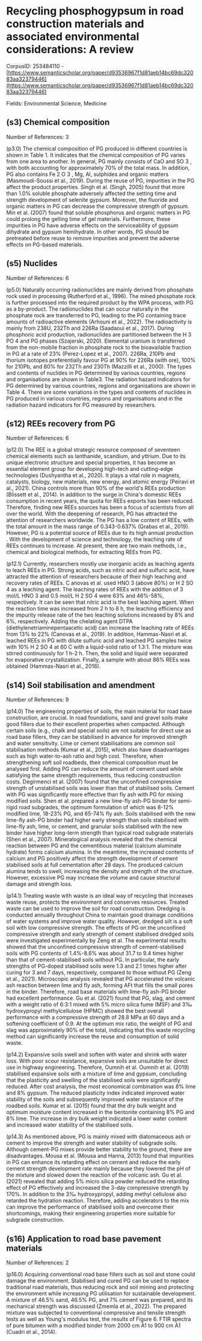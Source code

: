 # Recycling phosphogypsum in road construction materials and associated environmental considerations: A review

CorpusID: 253484110 - [https://www.semanticscholar.org/paper/d93536967f1d81aeb14bc69dc32083aa32379446](https://www.semanticscholar.org/paper/d93536967f1d81aeb14bc69dc32083aa32379446)

Fields: Environmental Science, Medicine

## (s3) Chemical composition
Number of References: 3

(p3.0) The chemical composition of PG produced in different countries is shown in Table 1. It indicates that the chemical composition of PG varies from one area to another. In general, PG mainly consists of CaO and SO 3 , with both accounting for approximately 70% of the total mass. In addition, PG also contains Fe 2 O 3 , Mg, Al, sulphides and organic matters (Masmoudi-Soussi et al., 2019). During the reuse of PG, impurities in the PG affect the product properties. Singh et al. (Singh, 2005) found that more than 1.0% soluble phosphate adversely affected the setting time and strength development of selenite gypsum. Moreover, the fluoride and organic matters in PG can decrease the compressive strength of gypsum. Min et al. (2007) found that soluble phosphorus and organic matters in PG could prolong the gelling time of gel materials. Furthermore, these impurities in PG have adverse effects on the serviceability of gypsum dihydrate and gypsum hemihydrate. In other words, PG should be pretreated before reuse to remove impurities and prevent the adverse effects on PG-based materials.
## (s5) Nuclides
Number of References: 6

(p5.0) Naturally occurring radionuclides are mainly derived from phosphate rock used in processing (Rutherford et al., 1996). The mined phosphate rock is further processed into the required product by the WPA process, with PG as a by-product. The radionuclides that can occur naturally in the phosphate rock are transferred to PG, leading to the PG containing trace amounts of radioactive elements (Arhouni et al., 2022). The radioactivity is mainly from 238U, 232Th and 226Ra (Saadaoui et al., 2017). During phosphoric acid production, radionuclides are partitioned between the H 3 PO 4 and PG phases (Szajerski, 2020). Elemental uranium is transferred   from the non-mobile fraction in phosphate rock to the bioavailable fraction in PG at a rate of 23% (Perez-Lopez et al., 2007). 226Ra, 210Pb and thorium isotopes preferentially favour PG at 90% for 226Ra (with ore), 100% for 210Pb, and 80% for 232Th and 230Th (Mazzilli et al., 2000). The types and contents of nuclides in PG determined by various countries, regions and organisations are shown in Table3. The radiation hazard indicators for PG determined by various countries, regions and organisations are shown in Table 4. There are some variations in the types and contents of nuclides in PG produced in various countries, regions and organisations and in the radiation hazard indicators for PG measured by researchers.
## (s12) REEs recovery from PG
Number of References: 6

(p12.0) The REE is a global strategic resource composed of seventeen chemical elements such as lanthanide, scandium, and yttrium. Due to its unique electronic structure and special properties, it has become an essential element group for developing high-tech and cutting-edge technologies (Dushyantha et al., 2020). It plays a vital role in magnets, catalysts, biology, new materials, new energy, and atomic energy (Peiravi et al., 2021). China controls more than 90% of the world's REEs production (Blissett et al., 2014). In addition to the surge in China's domestic REEs consumption in recent years, the quota for REEs exports has been reduced. Therefore, finding new REEs sources has been a focus of scientists from all over the world. With the deepening of research, PG has attracted the attention of researchers worldwide. The PG has a low content of REEs, with the total amount in the mass range of 0.343-0.637% (Grabas et al., 2019). However, PG is a potential source of REEs due to its high annual production . With the development of science and technology, the leaching rate of REEs continues to increase. At present, there are two main methods, i.e., chemical and biological methods, for extracting REEs from PG.

(p12.1) Currently, researchers mostly use inorganic acids as leaching agents to leach REEs in PG. Strong acids, such as nitric acid and sulfuric acid, have attracted the attention of researchers because of their high leaching and recovery rates of REEs. C anovas et al. used HNO 3 (above 80%) or H 2 SO 4 as a leaching agent. The leaching rates of REEs with the addition of 3 mol/L HNO 3 and 0.5 mol/L H 2 SO 4 were 63% and 46%-58%, respectively. It can be seen that nitric acid is the best leaching agent. When the reaction time was increased from 2 h to 8 h, the leaching efficiency and the impurity release rate of the two leaching solutions increased by 8% and 6%, respectively. Adding the chelating agent DTPA (diethylenetriaminepentaacetic acid) can increase the leaching rate of REEs from 13% to 22% (Canovas et al., 2019). In addition, Hammas-Nasri et al. leached REEs in PG with dilute sulfuric acid and leached PG samples twice with 10% H 2 SO 4 at 60 C with a liquid-solid ratio of 1.3:1. The mixture was stirred continuously for 1 h-2 h. Then, the solid and liquid were separated for evaporative crystallization. Finally, a sample with about 86% REEs was obtained (Hammas-Nasri et al., 2016).
## (s14) Soil stabilisation and amendment
Number of References: 9

(p14.0) The engineering properties of soils, the main material for road base construction, are crucial. In road foundations, sand and gravel soils make good fillers due to their excellent properties when compacted. Although certain soils (e.g., chalk and special soils) are not suitable for direct use as road base fillers, they can be stabilised in advance for improved strength and water sensitivity. Lime or cement stabilisations are common soil stabilisation methods (Kumar et al., 2015), which also have disadvantages such as high water-to-ash ratio and high cost. Therefore, when strengthening soft soil roadbeds, their chemical composition must be analysed first. Adding PG can reduce the amount of cement used while satisfying the same strength requirements, thus reducing construction costs. Degirmenci et al. (2007) found that the unconfined compressive strength of unstabilised soils was lower than that of stabilised soils. Cement with PG was significantly more effective than fly ash with PG for mixing modified soils. Shen et al. prepared a new lime-fly ash-PG binder for semi-rigid road subgrades, the optimum formulation of which was 8-12% modified lime, 18-23% PG, and 65-74% fly ash. Soils stabilised with the new lime-fly ash-PG binder had higher early strength than soils stabilised with lime-fly ash, lime, or cement, and granular soils stabilised with the new binder have higher long-term strength than typical road subgrade materials (Shen et al., 2007). Mineralogical analysis revealed that the chemical reaction between PG and the cementitious material (calcium aluminate hydrate) forms calcium alumina. In the meantime, the increased contents of calcium and PG positively affect the strength development of cement stabilised soils at full cementation after 28 days. The produced calcium alumina tends to swell, increasing the density and strength of the structure. However, excessive PG may increase the volume and cause structural damage and strength loss.

(p14.1) Treating waste with waste is an ideal way of recycling that increases waste reuse, protects the environment and conserves resources. Treated waste can be used to improve the soil for road construction. Dredging is conducted annually throughout China to maintain good drainage conditions of water systems and improve water quality. However, dredged silt is a soft soil with low compressive strength. The effects of PG on the unconfined compressive strength and early strength of cement stabilised dredged soils were investigated experimentally by Zeng et al. The experimental results showed that the unconfined compressive strength of cement-stabilised soils with PG contents of 1.4%-8.6% was about 31.7 to 9.4 times higher than that of cement-stabilised soils without PG. In particular, the early strengths of PG-doped stabilised soils were 1.3 and 2.1 times higher after curing for 3 and 7 days, respectively, compared to those without PG (Zeng et al., 2021). Microscopic analysis revealed that PG accelerated the volcanic ash reaction between lime and fly ash, forming AFt that fills the small pores in the binder. Therefore, road base materials with lime-fly ash-PG binder had excellent performance. Gu et al. (2021) found that PG, slag, and cement with a weight ratio of 6:3:1 mixed with 5% micro silica fume (MSF) and 3‰ hydroxypropyl methylcellulose (HPMC) showed the best overall performance with a compressive strength of 28.8 MPa at 60 days and a softening coefficient of 0.9. At the optimum mix ratio, the weight of PG and slag was approximately 90% of the total, indicating that this waste recycling method can significantly increase the reuse and consumption of solid waste.

(p14.2) Expansive soils swell and soften with water and shrink with water loss. With poor scour resistance, expansive soils are unsuitable for direct use in highway engineering. Therefore, Oumnih et al. Oumnih et al. (2019) stabilised expansive soils with a mixture of lime and gypsum, concluding that the plasticity and swelling of the stabilised soils were significantly reduced. After cost analysis, the most economical combination was 8% lime and 8% gypsum. The reduced plasticity index indicated improved water stability of the soils and subsequently improved water resistance of the roadbed soils. Kumar et al. (2015) found that the dry bulk weight and optimum moisture content increased in the bentonite containing 8% PG and 8% lime. The increase in dry bulk weight indicated a lower water content and increased water stability of the stabilised soils.

(p14.3) As mentioned above, PG is mainly mixed with diatomaceous ash or cement to improve the strength and water stability of subgrade soils. Although cement-PG mixes provide better stability to the ground, there are disadvantages. Mousa et al. (Mousa and Hanna, 2013) found that impurities in PG can enhance its retarding effect on cement and reduce the early cement strength development rate mainly because they lowered the pH of the mixture and slowed down the reaction of the volcanic ash. Gu et al. (2021) revealed that adding 5% micro silica powder reduced the retarding effect of PG effectively and increased the 3-day compressive strength by 170%. In addition to the 3‰ hydroxypropyl, adding methyl cellulose also retarded the hydration reaction. Therefore, adding accelerators to the mix can improve the performance of stabilised soils and overcome their shortcomings, making their engineering properties more suitable for subgrade construction.
## (s16) Application to road base pavement materials
Number of References: 2

(p16.0) Acquiring conventional road base fillers such as soil and stone could damage the environment. Stabilised and cured PG can be used to replace traditional road materials, thus reducing rock and soil mining and protecting the environment while increasing PG utilisation for sustainable development. A mixture of 46.5% sand, 46.5% PG, and 7% cement was prepared, and its mechanical strength was discussed (Zmemla et al., 2022). The prepared mixture was subjected to conventional compressive and tensile strength tests as well as Young's modulus test, the results of Figure 6. FTIR spectra of pure bitumen with a modified binder from 2000 cm À1 to 900 cm À1 (Cuadri et al., 2014).

